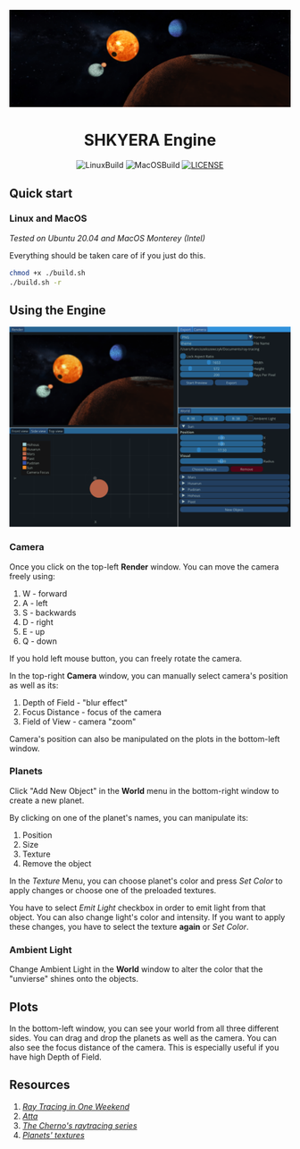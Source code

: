 ![Sample](resources/instructions/image.png)

<div align="center">
 
<h1>SHKYERA Engine</h1>

<div>
  
![LinuxBuild](https://github.com/fszewczyk/shkyera-engine/actions/workflows/linux.yml/badge.svg) 
![MacOSBuild](https://github.com/fszewczyk/shkyera-engine/actions/workflows/macos.yml/badge.svg) 
[![LICENSE](https://img.shields.io/badge/license-Beerware-yellow)](LICENSE) 
  
</div>

</div>


## Quick start
### Linux and MacOS
_Tested on Ubuntu 20.04 and MacOS Monterey (Intel)_

Everything should be taken care of if you just do this.

```sh
chmod +x ./build.sh
./build.sh -r
```

## Using the Engine
![UI](resources/instructions/ui.png)
### Camera
Once you click on the top-left **Render** window. You can move the camera freely using:
1. W - forward
2. A - left
3. S - backwards
4. D - right
5. E - up
6. Q - down

If you hold left mouse button, you can freely rotate the camera.

In the top-right **Camera** window, you can manually select camera's position as well as its:
1. Depth of Field - "blur effect"
2. Focus Distance - focus of the camera
3. Field of View - camera "zoom"

Camera's position can also be manipulated on the plots in the bottom-left window.

### Planets
Click "Add New Object" in the **World** menu in the bottom-right window to create a new planet.

By clicking on one of the planet's names, you can manipulate its:
1. Position
2. Size
3. Texture
4. Remove the object

In the _Texture_ Menu, you can choose planet's color and press _Set Color_ to apply changes or choose one of the preloaded textures.

You have to select _Emit Light_ checkbox in order to emit light from that object. You can also change light's color and intensity. If you want to apply these changes, you have to select the texture **again** or _Set Color_.

### Ambient Light
Change Ambient Light in the **World** window to alter the color that the "unvierse" shines onto the objects.

## Plots
In the bottom-left window, you can see your world from all three different sides. You can drag and drop the planets as well as the camera. You can also see the focus distance of the camera. This is especially useful if you have high Depth of Field.

## Resources
1. [_Ray Tracing in One Weekend_](https://raytracing.github.io/books/RayTracingInOneWeekend.html)
2. [_Atta_](https://github.com/brenocq/atta)
3. [_The Cherno's raytracing series_](https://www.youtube.com/watch?v=gfW1Fhd9u9Q&list=PLlrATfBNZ98edc5GshdBtREv5asFW3yXl)
4. [_Planets' textures_](https://www.solarsystemscope.com/textures/)
